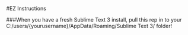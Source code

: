 #EZ Instructions

###When you have a fresh Sublime Text 3 install, pull this rep in to your C:/users/{yourusername}/AppData/Roaming/Sublime Text 3/ folder!